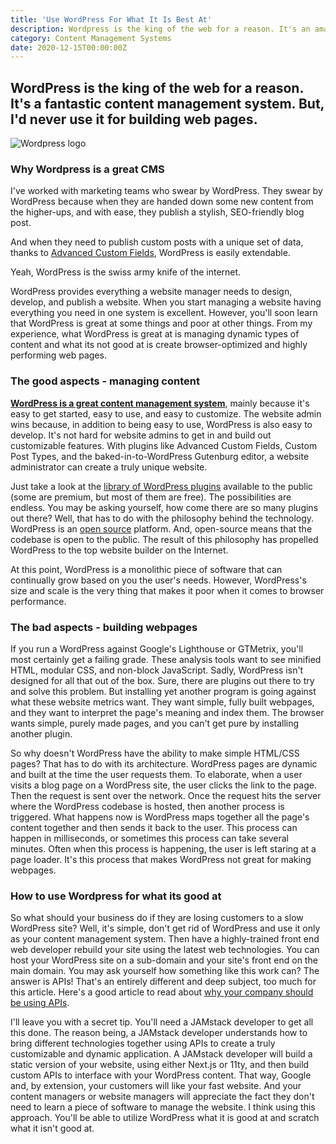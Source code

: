 ```yaml
---
title: 'Use WordPress For What It Is Best At'
description: Wordpress is the king of the web for a reason. It's an amazing content management system. But, I'd never use it for building web pages.
category: Content Management Systems
date: 2020-12-15T00:00:00Z
---
```


## WordPress is the king of the web for a reason. It's a fantastic content management system. But, I'd never use it for building web pages.

![Wordpress logo](/assets/images/wordPressLogo.png)

### Why Wordpress is a great CMS

I've worked with marketing teams who swear by WordPress. They swear by WordPress because when they are handed down some new content from the higher-ups, and with ease, they publish a stylish, SEO-friendly blog post. 

And when they need to publish custom posts with a unique set of data, thanks to [Advanced Custom Fields](https://www.advancedcustomfields.com/), WordPress is easily extendable.

Yeah, WordPress is the swiss army knife of the internet.

WordPress provides everything a website manager needs to design, develop, and publish a website.  When you start managing a website having everything you need in one system is excellent. However, you'll soon learn that WordPress is great at some things and poor at other things. From my experience, what WordPress is great at is managing dynamic types of content and what its not good at is create browser-optimized and highly performing web pages.

### The good aspects - managing content

<u>**WordPress is a great content management system**</u>, mainly because it's easy to get started, easy to use, and easy to customize. The website admin wins because, in addition to being easy to use,  WordPress is also easy to develop. It's not hard for website admins to get in and build out customizable features. With plugins like Advanced Custom Fields, Custom Post Types, and the baked-in-to-WordPress Gutenburg editor, a website administrator can create a truly unique website.

Just take a look at the [library of WordPress plugins](https://wordpress.org/plugins/) available to the public (some are premium, but most of them are free). The possibilities are endless. You may be asking yourself, how come there are so many plugins out there?  Well, that has to do with the philosophy behind the technology. WordPress is an [open source](https://opensource.org/) platform. And, open-source means that the codebase is open to the public. The result of this philosophy has propelled WordPress to the top website builder on the Internet.

At this point, WordPress is a monolithic piece of software that can continually grow based on you the user's needs. However, WordPress's size and scale is the very thing that makes it poor when it comes to browser performance.


### The bad aspects - building webpages

If you run a WordPress against Google's Lighthouse or GTMetrix, you'll most certainly get a failing grade. These analysis tools want to see minified HTML, modular CSS, and non-block JavaScript. Sadly, WordPress isn't designed for all that out of the box. Sure, there are plugins out there to try and solve this problem. But installing yet another program is going against what these website metrics want. They want simple, fully built webpages, and they want to interpret the page's meaning and index them. The browser wants simple, purely made pages, and you can't get pure by installing another plugin.

So why doesn't WordPress have the ability to make simple HTML/CSS pages? That has to do with its architecture. WordPress pages are dynamic and built at the time the user requests them. To elaborate, when a user visits a blog page on a WordPress site, the user clicks the link to the page. Then the request is sent over the network. Once the request hits the server where the WordPress codebase is hosted, then another process is triggered. What happens now is WordPress maps together all the page's content together and then sends it back to the user.  This process can happen in milliseconds, or sometimes this process can take several minutes. Often when this process is happening, the user is left staring at a page loader. It's this process that makes WordPress not great for making webpages.

### How to use Wordpress for what its good at

So what should your business do if they are losing customers to a slow WordPress site? Well, it's simple, don't get rid of WordPress and use it only as your content management system. Then have a highly-trained front end web developer rebuild your site using the latest web technologies. You can host your WordPress site on a sub-domain and your site's front end on the main domain. You may ask yourself how something like this work can? The answer is APIs! That's an entirely different and deep subject, too much for this article. Here's a good article to read about [why your company should be using APIs](/why-your-company-needs-an-api/).

I'll leave you with a secret tip. You'll need a JAMstack developer to get all this done. The reason being, a JAMstack developer understands how to bring different technologies together using APIs to create a truly customizable and dynamic application. A JAMstack developer will build a static version of your website, using either Next.js or 11ty, and then build custom APIs to interface with your WordPress content. That way, Google and, by extension, your customers will like your fast website. And your content managers or website managers will appreciate the fact they don't need to learn a piece of software to manage the website. I think using this approach. You'll be able to utilize WordPress what it is good at and scratch what it isn't good at.